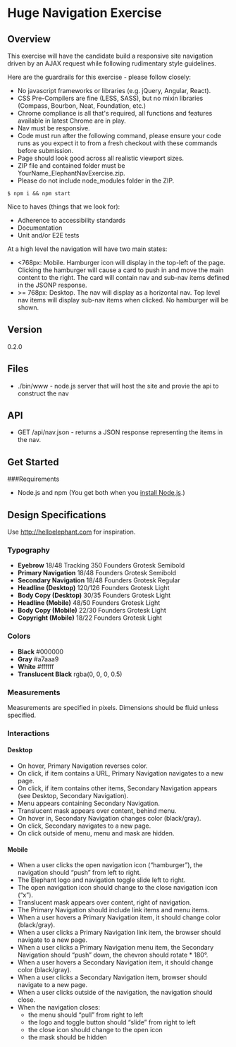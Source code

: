# Huge Navigation Exercise

## Overview

This exercise will have the candidate build a responsive site navigation driven by an AJAX request while following rudimentary style guidelines.

Here are the guardrails for this exercise - please follow closely:

* No javascript frameworks or libraries (e.g. jQuery, Angular, React).
* CSS Pre-Compilers are fine (LESS, SASS), but no mixin libraries (Compass, Bourbon, Neat, Foundation, etc.)
* Chrome compliance is all that's required, all functions and features available in latest Chrome are in play.
* Nav must be responsive.
* Code must run after the following command, please ensure your code runs as you expect it to from a fresh checkout with these commands before submission.
* Page should look good across all realistic viewport sizes.
* ZIP file and contained folder must be YourName_ElephantNavExercise.zip.
* Please do not include node_modules folder in the ZIP.

```
$ npm i && npm start
```

Nice to haves (things that we look for):

* Adherence to accessibility standards
* Documentation
* Unit and/or E2E tests

At a high level the navigation will have two main states:

* <768px: Mobile. Hamburger icon will display in the top-left of the page. Clicking the hamburger will cause a card to push in and move the main content to the right. The card will contain nav and sub-nav items defined in the JSONP response.
* \>= 768px: Desktop. The nav will display as a horizontal nav. Top level nav items will display sub-nav items when clicked. No hamburger will be shown.

## Version
0.2.0

## Files

* ./bin/www - node.js server that will host the site and provie the api to construct the nav

## API

* GET /api/nav.json - returns a JSON response representing the items in the nav.

## Get Started

###Requirements
* Node.js and npm (You get both when you <a href="https://docs.npmjs.com/getting-started/installing-node">install Node.js</a>.)

## Design Specifications

Use http://helloelephant.com for inspiration.

### Typography

* **Eyebrow** 18/48 Tracking 350 Founders Grotesk Semibold
* **Primary Navigation** 18/48 Founders Grotesk Semibold
* **Secondary Navigation** 18/48 Founders Grotesk Regular
* **Headline (Desktop)** 120/126 Founders Grotesk Light
* **Body Copy (Desktop)** 30/35 Founders Grotesk Light
* **Headline (Mobile)** 48/50 Founders Grotesk Light
* **Body Copy (Mobile)** 22/30 Founders Grotesk Light
* **Copyright (Mobile)** 18/22 Founders Grotesk Light

### Colors

* **Black** #000000
* **Gray** #a7aaa9
* **White** #ffffff
* **Translucent Black** rgba(0, 0, 0, 0.5)

### Measurements

Measurements are specified in pixels. Dimensions should be fluid unless specified.

### Interactions

#### Desktop

* On hover, Primary Navigation reverses color.
* On click, if item contains a URL, Primary Navigation navigates to a new page.
* On click, if item contains other items, Secondary Navigation appears (see Desktop, Secondary Navigation).
* Menu appears containing Secondary Navigation.
* Translucent mask appears over content, behind menu.
* On hover in, Secondary Navigation changes color (black/gray).
* On click, Secondary navigates to a new page.
* On click outside of menu, menu and mask are hidden.

#### Mobile

* When a user clicks the open navigation icon (“hamburger”), the navigation should “push” from left to right.
* The Elephant logo and navigation toggle slide left to right.
* The open navigation icon should change to the close navigation icon (“x”).
* Translucent mask appears over content, right of navigation.
* The Primary Navigation should include link items and menu items.
* When a user hovers a Primary Navigation item, it should change color (black/gray).
* When a user clicks a Primary Navigation link item, the browser should navigate to a new page.
* When a user clicks a Primary Navigation menu item, the Secondary Navigation should “push” down, the chevron should rotate * 180°.
* When a user hovers a Secondary Navigation item, it should change color (black/gray).
* When a user clicks a Secondary Navigation item, browser should navigate to a new page.
* When a user clicks outside of the navigation, the navigation should close.
* When the navigation closes:
  * the menu should “pull” from right to left
  * the logo and toggle button should “slide” from right to left
  * the close icon should change to the open icon
  * the mask should be hidden
